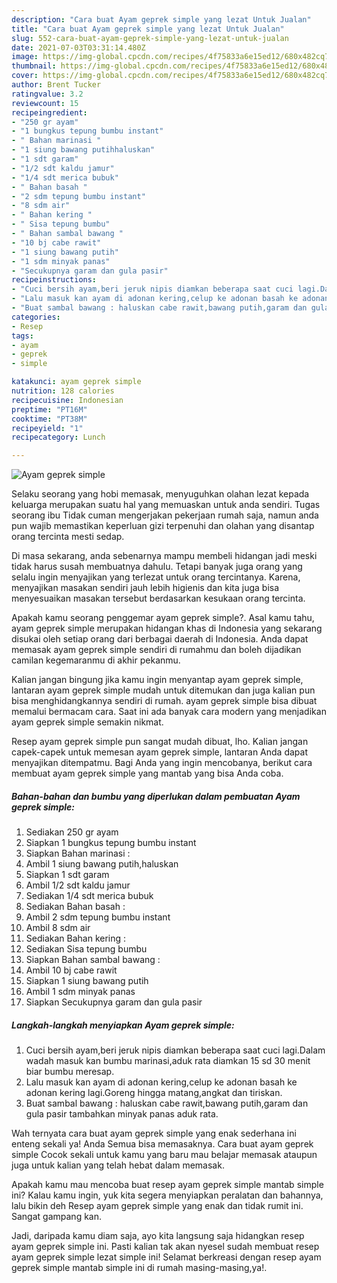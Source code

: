 ```yaml
---
description: "Cara buat Ayam geprek simple yang lezat Untuk Jualan"
title: "Cara buat Ayam geprek simple yang lezat Untuk Jualan"
slug: 552-cara-buat-ayam-geprek-simple-yang-lezat-untuk-jualan
date: 2021-07-03T03:31:14.480Z
image: https://img-global.cpcdn.com/recipes/4f75833a6e15ed12/680x482cq70/ayam-geprek-simple-foto-resep-utama.jpg
thumbnail: https://img-global.cpcdn.com/recipes/4f75833a6e15ed12/680x482cq70/ayam-geprek-simple-foto-resep-utama.jpg
cover: https://img-global.cpcdn.com/recipes/4f75833a6e15ed12/680x482cq70/ayam-geprek-simple-foto-resep-utama.jpg
author: Brent Tucker
ratingvalue: 3.2
reviewcount: 15
recipeingredient:
- "250 gr ayam"
- "1 bungkus tepung bumbu instant"
- " Bahan marinasi "
- "1 siung bawang putihhaluskan"
- "1 sdt garam"
- "1/2 sdt kaldu jamur"
- "1/4 sdt merica bubuk"
- " Bahan basah "
- "2 sdm tepung bumbu instant"
- "8 sdm air"
- " Bahan kering "
- " Sisa tepung bumbu"
- " Bahan sambal bawang "
- "10 bj cabe rawit"
- "1 siung bawang putih"
- "1 sdm minyak panas"
- "Secukupnya garam dan gula pasir"
recipeinstructions:
- "Cuci bersih ayam,beri jeruk nipis diamkan beberapa saat cuci lagi.Dalam wadah masuk kan bumbu marinasi,aduk rata diamkan 15 sd 30 menit biar bumbu meresap."
- "Lalu masuk kan ayam di adonan kering,celup ke adonan basah ke adonan kering lagi.Goreng hingga matang,angkat dan tiriskan."
- "Buat sambal bawang : haluskan cabe rawit,bawang putih,garam dan gula pasir tambahkan minyak panas aduk rata."
categories:
- Resep
tags:
- ayam
- geprek
- simple

katakunci: ayam geprek simple 
nutrition: 128 calories
recipecuisine: Indonesian
preptime: "PT16M"
cooktime: "PT38M"
recipeyield: "1"
recipecategory: Lunch

---
```



![Ayam geprek simple](https://img-global.cpcdn.com/recipes/4f75833a6e15ed12/680x482cq70/ayam-geprek-simple-foto-resep-utama.jpg)

Selaku seorang yang hobi memasak, menyuguhkan olahan lezat kepada keluarga merupakan suatu hal yang memuaskan untuk anda sendiri. Tugas seorang ibu Tidak cuman mengerjakan pekerjaan rumah saja, namun anda pun wajib memastikan keperluan gizi terpenuhi dan olahan yang disantap orang tercinta mesti sedap.

Di masa  sekarang, anda sebenarnya mampu membeli hidangan jadi meski tidak harus susah membuatnya dahulu. Tetapi banyak juga orang yang selalu ingin menyajikan yang terlezat untuk orang tercintanya. Karena, menyajikan masakan sendiri jauh lebih higienis dan kita juga bisa menyesuaikan masakan tersebut berdasarkan kesukaan orang tercinta. 



Apakah kamu seorang penggemar ayam geprek simple?. Asal kamu tahu, ayam geprek simple merupakan hidangan khas di Indonesia yang sekarang disukai oleh setiap orang dari berbagai daerah di Indonesia. Anda dapat memasak ayam geprek simple sendiri di rumahmu dan boleh dijadikan camilan kegemaranmu di akhir pekanmu.

Kalian jangan bingung jika kamu ingin menyantap ayam geprek simple, lantaran ayam geprek simple mudah untuk ditemukan dan juga kalian pun bisa menghidangkannya sendiri di rumah. ayam geprek simple bisa dibuat memalui bermacam cara. Saat ini ada banyak cara modern yang menjadikan ayam geprek simple semakin nikmat.

Resep ayam geprek simple pun sangat mudah dibuat, lho. Kalian jangan capek-capek untuk memesan ayam geprek simple, lantaran Anda dapat menyajikan ditempatmu. Bagi Anda yang ingin mencobanya, berikut cara membuat ayam geprek simple yang mantab yang bisa Anda coba.

<!--inarticleads1-->

##### Bahan-bahan dan bumbu yang diperlukan dalam pembuatan Ayam geprek simple:

1. Sediakan 250 gr ayam
1. Siapkan 1 bungkus tepung bumbu instant
1. Siapkan  Bahan marinasi :
1. Ambil 1 siung bawang putih,haluskan
1. Siapkan 1 sdt garam
1. Ambil 1/2 sdt kaldu jamur
1. Sediakan 1/4 sdt merica bubuk
1. Sediakan  Bahan basah :
1. Ambil 2 sdm tepung bumbu instant
1. Ambil 8 sdm air
1. Sediakan  Bahan kering :
1. Sediakan  Sisa tepung bumbu
1. Siapkan  Bahan sambal bawang :
1. Ambil 10 bj cabe rawit
1. Siapkan 1 siung bawang putih
1. Ambil 1 sdm minyak panas
1. Siapkan Secukupnya garam dan gula pasir




<!--inarticleads2-->

##### Langkah-langkah menyiapkan Ayam geprek simple:

1. Cuci bersih ayam,beri jeruk nipis diamkan beberapa saat cuci lagi.Dalam wadah masuk kan bumbu marinasi,aduk rata diamkan 15 sd 30 menit biar bumbu meresap.
1. Lalu masuk kan ayam di adonan kering,celup ke adonan basah ke adonan kering lagi.Goreng hingga matang,angkat dan tiriskan.
1. Buat sambal bawang : haluskan cabe rawit,bawang putih,garam dan gula pasir tambahkan minyak panas aduk rata.




Wah ternyata cara buat ayam geprek simple yang enak sederhana ini enteng sekali ya! Anda Semua bisa memasaknya. Cara buat ayam geprek simple Cocok sekali untuk kamu yang baru mau belajar memasak ataupun juga untuk kalian yang telah hebat dalam memasak.

Apakah kamu mau mencoba buat resep ayam geprek simple mantab simple ini? Kalau kamu ingin, yuk kita segera menyiapkan peralatan dan bahannya, lalu bikin deh Resep ayam geprek simple yang enak dan tidak rumit ini. Sangat gampang kan. 

Jadi, daripada kamu diam saja, ayo kita langsung saja hidangkan resep ayam geprek simple ini. Pasti kalian tak akan nyesel sudah membuat resep ayam geprek simple lezat simple ini! Selamat berkreasi dengan resep ayam geprek simple mantab simple ini di rumah masing-masing,ya!.

